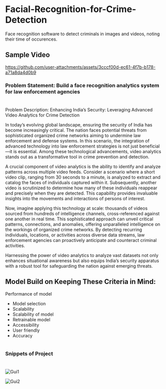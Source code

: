 # Facial-Recognition-for-Crime-Detection
 Face recognition software to detect criminals in images and videos, noting their time of occurences.

## Sample Video 

https://github.com/user-attachments/assets/3cccf00d-ec61-4f7b-b178-a71a8da4d0b9

### Problem Statement: Build a face recognition analytics system for law enforcement agencies
#
Problem Description:
Enhancing India’s Security: Leveraging Advanced Video Analytics for Crime Detection

In today’s evolving global landscape, ensuring the security of India has become increasingly critical. The nation faces potential threats from sophisticated organized crime networks aiming to undermine law enforcement and defense systems. In this scenario, the integration of advanced technology into law enforcement strategies is not just beneficial—it is essential. Among these technological advancements, video analytics stands out as a transformative tool in crime prevention and detection.

A crucial component of video analytics is the ability to identify and analyze patterns across multiple video feeds. Consider a scenario where a short video clip, ranging from 30 seconds to a minute, is analyzed to extract and catalog the faces of individuals captured within it. Subsequently, another video is scrutinized to determine how many of these individuals reappear and precisely when they are detected. This capability provides invaluable insights into the movements and interactions of persons of interest.

Now, imagine applying this technology at scale: thousands of videos sourced from hundreds of intelligence channels, cross-referenced against one another in real time. This sophisticated approach can unveil critical patterns, connections, and anomalies, offering unparalleled intelligence on the workings of organized crime networks. By detecting recurring individuals, locations, or activities across diverse data streams, law enforcement agencies can proactively anticipate and counteract criminal activities.

Harnessing the power of video analytics to analyze vast datasets not only enhances situational awareness but also equips India’s security apparatus with a robust tool for safeguarding the nation against emerging threats.

## Model Build on Keeping These Criteria in Mind:

Performance of model
- Model selection
- Scalability
- Scalability of model
- Retrainable model
- Accessibility
- User friendly
- Accuracy

# 
### Snippets of Project
#

![Gui1](https://user-images.githubusercontent.com/51900952/90665584-dcad2680-e269-11ea-8116-3b6502f9eeca.png)

![Gui2](https://user-images.githubusercontent.com/51900952/90665676-fea6a900-e269-11ea-8bfd-cc8a7f28e52e.png)

